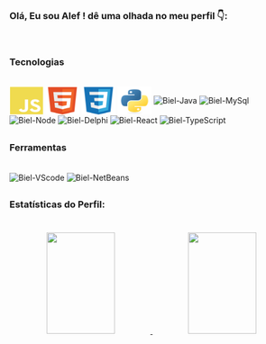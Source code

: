 ### Olá, Eu sou Alef ! dê uma olhada no meu perfil  👇:

<br>
  
  ### Tecnologias 
  
  <div style="display: inline_block"><br>
  <img align="center" alt="Biel-Js" height="50" width="60" src="https://raw.githubusercontent.com/devicons/devicon/master/icons/javascript/javascript-plain.svg">
  <img align="center" alt="Biel-HTML" height="50" width="60" src="https://raw.githubusercontent.com/devicons/devicon/master/icons/html5/html5-original.svg">
  <img align="center" alt="Biel-CSS" height="50" width="60" src="https://raw.githubusercontent.com/devicons/devicon/master/icons/css3/css3-original.svg">
  <img align="center" alt="Biel-Python" height="50" width="60" src="https://raw.githubusercontent.com/devicons/devicon/master/icons/python/python-original.svg">
  <img align="center" alt="Biel-Java" height="50" width="60" src="https://cdn.jsdelivr.net/gh/devicons/devicon/icons/java/java-original.svg"/>
  <img align="center" alt="Biel-MySql" height="50" width="60" src="https://cdn.jsdelivr.net/gh/devicons/devicon/icons/mysql/mysql-original.svg"/>
  <img align="center" alt="Biel-Node" height="50" width="60" src="https://cdn.jsdelivr.net/gh/devicons/devicon/icons/nodejs/nodejs-original.svg"/> 
  <img align="center" alt="Biel-Delphi" height="50" width="50" src="https://img.icons8.com/officel/344/delphi-ide.png"/>
  <img align="center" alt="Biel-React" height="50" width="50" src="https://cdn.jsdelivr.net/gh/devicons/devicon/icons/react/react-original.svg"/>
  <img align="center" alt="Biel-TypeScript" height="50" width="50" src="https://cdn.jsdelivr.net/gh/devicons/devicon/icons/typescript/typescript-original.svg"/>
    </div>
  
  ##
  
  ### Ferramentas
  
  <div style="display: inline_block"><br>
    
   <img align="center" alt="Biel-VScode" height="50" width="60" src="https://cdn.jsdelivr.net/gh/devicons/devicon/icons/vscode/vscode-original.svg"/>
  <img align="center" alt="Biel-NetBeans" height="50" width="50" src="https://upload.wikimedia.org/wikipedia/commons/thumb/9/98/Apache_NetBeans_Logo.svg/444px-Apache_NetBeans_Logo.svg.png?20180920122700"/>
  
    
  </div>
  
  ##
  
  ### Estatísticas do Perfil:
  
  ###
  
  <br>
  <div align="center">
  <a href="https://github.com/AlefKaique">
  <img height="180em" width="49%" src="https://github-readme-stats.vercel.app/api?username=AlefKaique&show_icons=true&theme=algolia&include_all_commits=true&count_private=true"/>
  <img height="180em" width="49%" src="https://github-readme-stats.vercel.app/api/top-langs/?username=AlefKaique&layout=compact&langs_count=7&theme=algolia"/>
</div>

